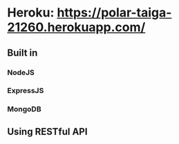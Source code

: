 # Heroku: https://polar-taiga-21260.herokuapp.com/


## Built in
### NodeJS
### ExpressJS
### MongoDB


## Using RESTful API
